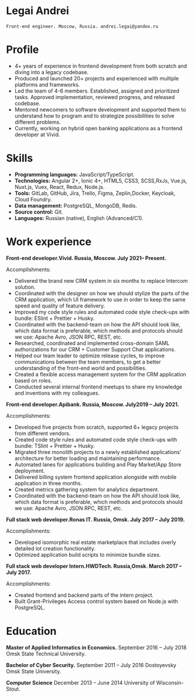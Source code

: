 # Legai Andrei

```
Front-end engineer. Moscow, Russia. andrei.legai@yandex.ru
```
# Profile
- 4+ years of experience in frontend development from both scratch and diving into a legacy codebase.
- Produced and launched 20+ projects and experienced with multiple platforms and frameworks.
- Led the team of 4-6 members. Established, assigned and prioritized tasks. Approved implementation,
reviewed progress, and released codebase.
- Mentored newcomers to software development and supported them to understand how to program and to
strategize possibilities to solve different problems.
- Currently, working on hybrid open banking applications as a frontend developer at Vivid.

# Skills

- **Programming languages:** JavaScript/TypeScript.
- **Technologies:** Angular 2+, Ionic 4+, HTML5, CSS3, SCSS,RxJs, Vue.js, Nuxt.js, Vuex, React, Redux, Node.js.
- **Tools:** GitLab, GitHub, Jira, Trello, Figma, Zeplin,Docker, Keycloak, Cloud Foundry.
- **Data management:** PostgreSQL, MongoDB, Redis.
- **Source control:** Git.
- **Languages:** Russian (native), English (Advanced/C1).


# Work experience

**Front-end developer.Vivid. Russia, Moscow. July 2021– Present.**

Accomplishments:
- Delivered the brand new CRM system in six months to replace Intercom solution.
- Coordinated with the designer on how we should stylize the parts of the CRM application, which UI
framework to use in order to keep the same speed and quality of feature delivery.
- Improved my code style rules and automated code style check-ups with bundle: ESlint + Prettier + Husky.
- Coordinated with the backend-team on how the API should look like, which data format is preferable, which
methods and protocols should we use: Apache Avro, JSON RPC, REST, etc.
- Researched, coordinated and implemented cross-domain SAML authorizations for our CRM + Customer
Support Chat applications.
- Helped our team leader to optimize release cycles, to improve communications between the team
members, to get a better understanding of the front-end world and possibilities.
- Created a flexible access management system for the CRM application based on roles.
- Conducted several internal frontend meetups to share my knowledge and inventions with my colleagues.

**Front-end developer.Apibank. Russia, Moscow. July2019 – July 2021.**

Accomplishments:
- Developed five projects from scratch, supported 6+ legacy projects from different vendors.
- Created code style rules and automated code style check-ups with bundle: TSlint + Prettier + Husky.
- Migrated three monolith projects to a newly established applications’ architecture for better loading and
maintaining performance.
- Automated lanes for applications building and Play Market/App Store deployment.
- Delivered billing system frontend application alongside with mobile application in three months.
- Created metrics gathering system for analytics department.
- Coordinated with the backend-team on how the API should look like, which data format is preferable, which
methods and protocols should we use: Apache Avro, JSON RPC, REST, etc.


**Full stack web developer.Ronas IT. Russia, Omsk. July 2017 – July 2019.**

Accomplishments:
- Developed isomorphic real estate marketplace that includes overly detailed lot creation functionality.
- Optimized application build scripts to minimize bundle sizes.

**Full stack web developer Intern.HWDTech. Russia,Omsk. March 2017 – July 2017.**

Accomplishments:
- Created frontend and backend parts of the intern project.
- Built Grant-Privileges Access control system based on Node.js with PostgreSQL.

# Education

**Master of Applied Informatics in Economics.**
September 2016 – July 2018 Omsk State Technical University.

**Bachelor of Cyber Security.**
September 2011 – July 2016 Dostoyevsky Omsk State University.

**Computer Science**
December 2013 – June 2014 University of Wisconsin-Stout.


